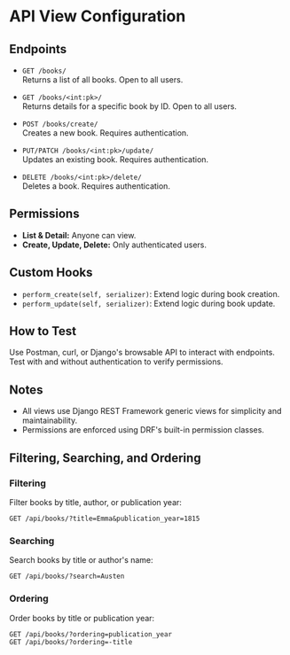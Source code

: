 # API View Configuration

## Endpoints

- `GET /books/`  
  Returns a list of all books. Open to all users.

- `GET /books/<int:pk>/`  
  Returns details for a specific book by ID. Open to all users.

- `POST /books/create/`  
  Creates a new book. Requires authentication.

- `PUT/PATCH /books/<int:pk>/update/`  
  Updates an existing book. Requires authentication.

- `DELETE /books/<int:pk>/delete/`  
  Deletes a book. Requires authentication.

## Permissions

- **List & Detail:** Anyone can view.
- **Create, Update, Delete:** Only authenticated users.

## Custom Hooks

- `perform_create(self, serializer)`: Extend logic during book creation.
- `perform_update(self, serializer)`: Extend logic during book update.

## How to Test

Use Postman, curl, or Django's browsable API to interact with endpoints.  
Test with and without authentication to verify permissions.

## Notes

- All views use Django REST Framework generic views for simplicity and maintainability.
- Permissions are enforced using DRF's built-in permission classes.



## Filtering, Searching, and Ordering

### Filtering
Filter books by title, author, or publication year:
```
GET /api/books/?title=Emma&publication_year=1815
```

### Searching
Search books by title or author's name:
```
GET /api/books/?search=Austen
```

### Ordering
Order books by title or publication year:
```
GET /api/books/?ordering=publication_year
GET /api/books/?ordering=-title
```
